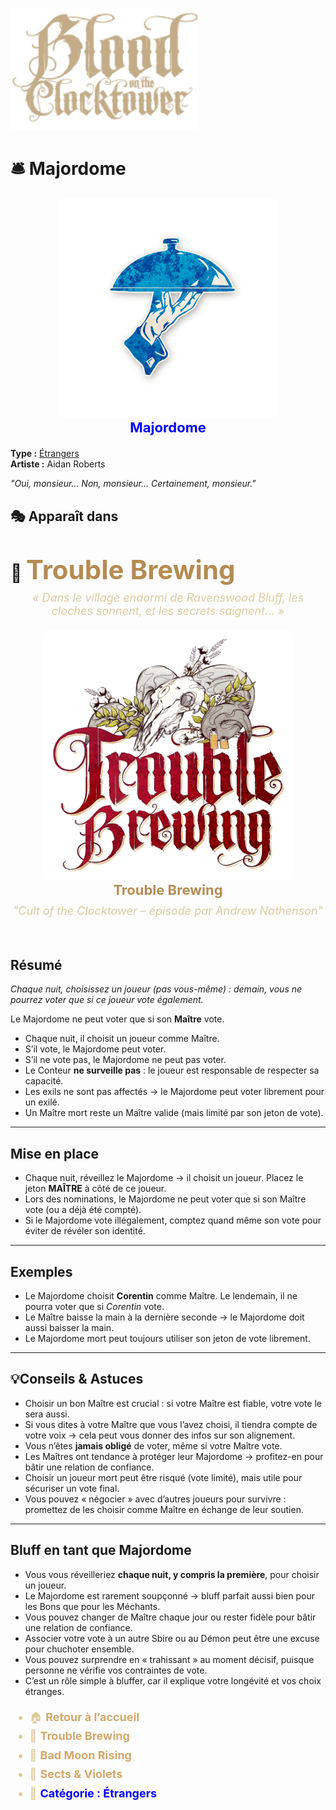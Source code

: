 <p align="left">
  <a href="/botc-fr-bambi/">
    <img src="../images/logo.png" alt="Accueil BotC FR" width="300">
  </a>
</p>

# 🛎️ Majordome

<!-- 🧩 Image centrée cliquable avec nom centré en dessous -->
<div style="text-align:center; margin: 20px 0;">
  <a href="./majordome.html" style="text-decoration:none;">
    <img src="../images/Icon_butler.png" alt="Majordome" width="350" style="border-radius:8px;">
    <br>
    <span style="color:blue; font-weight:bold; font-size:22px;">Majordome</span>
  </a>
</div>


**Type :** [Étrangers](../etrangers.md)  
**Artiste :** Aidan Roberts  

*"Oui, monsieur... Non, monsieur... Certainement, monsieur."*

## 🎭 Apparaît dans  

# 🍺 <span style="color:#b58b52; font-weight:bold; font-size:42px;">Trouble Brewing</span>

<p style="text-align:center; color:#e0c99d; font-style:italic; font-size:18px; margin-top:-10px;">
  « Dans le village endormi de Ravenswood Bluff, les cloches sonnent, et les secrets saignent… »
</p>


<div style="text-align:center; margin: 20px 0;">
  <a href="../trouble_brewing.html" style="text-decoration:none;">
    <img src="../images/Logo_trouble_brewing.png" alt= "Trouble Brewing" width="400" style="border-radius:12px;">
    <br>
    <span style="color:#b58b52; font-weight:bold; font-size:22px;">Trouble Brewing</span>
  </a>
</div>


<p style="text-align:center; color:#e0c99d; font-style:italic; font-size:18px; margin-top:-10px;">
"Cult of the Clocktower – épisode par Andrew Nathenson"
</p> 

## Résumé
*Chaque nuit, choisissez un joueur (pas vous-même) : demain, vous ne pourrez voter que si ce joueur vote également.*  

Le Majordome ne peut voter que si son **Maître** vote.  

- Chaque nuit, il choisit un joueur comme Maître.  
- S’il vote, le Majordome peut voter.  
- S’il ne vote pas, le Majordome ne peut pas voter.  
- Le Conteur **ne surveille pas** : le joueur est responsable de respecter sa capacité.  
- Les exils ne sont pas affectés → le Majordome peut voter librement pour un exilé.  
- Un Maître mort reste un Maître valide (mais limité par son jeton de vote).  

---

## Mise en place
- Chaque nuit, réveillez le Majordome → il choisit un joueur. Placez le jeton **MAÎTRE** à côté de ce joueur.  
- Lors des nominations, le Majordome ne peut voter que si son Maître vote (ou a déjà été compté).  
- Si le Majordome vote illégalement, comptez quand même son vote pour éviter de révéler son identité.  

---

## Exemples
- Le Majordome choisit **Corentin** comme Maître. Le lendemain, il ne pourra voter que si *Corentin* vote.  
- Le Maître baisse la main à la dernière seconde → le Majordome doit aussi baisser la main.  
- Le Majordome mort peut toujours utiliser son jeton de vote librement.  

---

## 💡Conseils & Astuces
- Choisir un bon Maître est crucial : si votre Maître est fiable, votre vote le sera aussi.  
- Si vous dites à votre Maître que vous l’avez choisi, il tiendra compte de votre voix → cela peut vous donner des infos sur son alignement.  
- Vous n’êtes **jamais obligé** de voter, même si votre Maître vote.  
- Les Maîtres ont tendance à protéger leur Majordome → profitez-en pour bâtir une relation de confiance.  
- Choisir un joueur mort peut être risqué (vote limité), mais utile pour sécuriser un vote final.  
- Vous pouvez « négocier » avec d’autres joueurs pour survivre : promettez de les choisir comme Maître en échange de leur soutien.  

---

## Bluff en tant que Majordome
- Vous vous réveilleriez **chaque nuit, y compris la première**, pour choisir un joueur.  
- Le Majordome est rarement soupçonné → bluff parfait aussi bien pour les Bons que pour les Méchants.  
- Vous pouvez changer de Maître chaque jour ou rester fidèle pour bâtir une relation de confiance.  
- Associer votre vote à un autre Sbire ou au Démon peut être une excuse pour chuchoter ensemble.  
- Vous pouvez surprendre en « trahissant » au moment décisif, puisque personne ne vérifie vos contraintes de vote.  
- C’est un rôle simple à bluffer, car il explique votre longévité et vos choix étranges.  

<ul style="color:#e0c99d; font-size:18px; line-height:1.7;">
  <li>🏠 <a href="/botc-fr-bambi/" style="color:#d4a76a; font-weight:bold; text-decoration:none;">Retour à l’accueil</a></li>
  <li>🍺 <a href="../trouble_brewing.html" style="color:#d4a76a; font-weight:bold; text-decoration:none;">Trouble Brewing</a></li>
  <li>🌛 <a href="../bmr.html" style="color:#d4a76a; font-weight:bold; text-decoration:none;">Bad Moon Rising</a></li>
  <li>🌸 <a href="../sv.html" style="color:#d4a76a; font-weight:bold; text-decoration:none;">Sects & Violets</a></li>
  <li>💈 <a href="../etrangers.html" style="color:blue; font-weight:bold; text-decoration:none;">Catégorie : Étrangers</a></li>
</ul>

